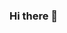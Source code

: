 ### Hi there 👋

<!--
**instantoptionfx/instantoptionfx** is a ✨ _special_ ✨ repository because its `README.md
IMONI RICHARD
